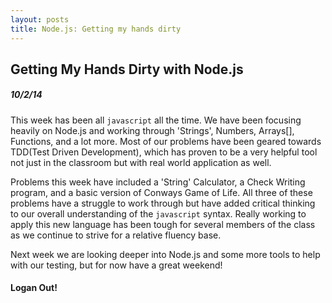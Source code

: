```yaml
---
layout: posts
title: Node.js: Getting my hands dirty
---
```


## Getting My Hands Dirty with Node.js

##### 10/2/14

This week has been all `javascript` all the time. We have been focusing heavily
on Node.js and working through 'Strings', Numbers, Arrays[], Functions, and a lot
more. Most of our problems have been geared towards TDD(Test Driven Development),
which has proven to be a very helpful tool not just in the classroom but with
real world application as well.

Problems this week have included a 'String' Calculator, a Check Writing program,
and a basic version of Conways Game of Life. All three of these problems have
a struggle to work through but have added critical thinking to our overall
understanding of the `javascript` syntax. Really working to apply this new
language has been tough for several members of the class as we continue to
strive for a relative fluency base.

Next week we are looking deeper into Node.js and some more tools to help with
our testing, but for now have a great weekend!

#### Logan Out!
